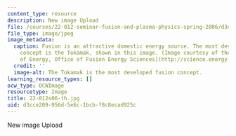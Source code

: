 ```yaml
---
content_type: resource
description: New image Upload
file: /courses/22-012-seminar-fusion-and-plasma-physics-spring-2006/d3cce209956d5e6c1bcbf8c8ecad925c_22-012s06-th.jpg
file_type: image/jpeg
image_metadata:
  caption: Fusion is an attractive domestic energy source. The most developed fusion
    concept is the Tokamak, shown in this image. (Image courtesy of the [Department
    of Energy, Office of Fusion Energy Sciences](http://science.energy.gov/fes/).)
  credit: ''
  image-alt: The Tokamak is the most developed fusion concept.
learning_resource_types: []
ocw_type: OCWImage
resourcetype: Image
title: 22-012s06-th.jpg
uid: d3cce209-956d-5e6c-1bcb-f8c8ecad925c
---
```

New image Upload

